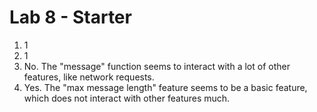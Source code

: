 # Lab 8 - Starter
1. 1
2. 1
3. No. The "message" function seems to interact with a lot of other features, like network requests.
4. Yes. The "max message length" feature seems to be a basic feature, which does not interact with other features much.